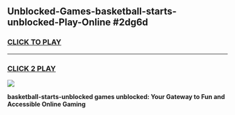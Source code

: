 
## Unblocked-Games-basketball-starts-unblocked-Play-Online #2dg6d
<h3>
<a href="https://news.freeplayer.one?title=basketball-starts-unblocked&ref=3">CLICK TO PLAY</a></h3>
<hr>

<h3>
<a href="https://news.freeplayer.one?title=basketball-starts-unblocked&ref=3">CLICK 2 PLAY</a>
  
</h3>

<a href="https://news.freeplayer.one?title=basketball-starts-unblocked&ref=3"><img src="https://clearcache.store/games.png"></a>


**basketball-starts-unblocked games unblocked: Your Gateway to Fun and Accessible Online Gaming**
